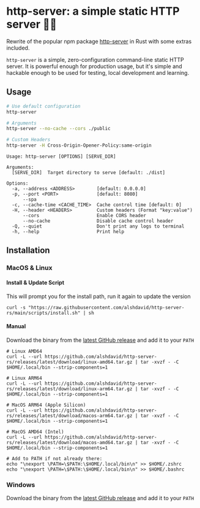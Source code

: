 # http-server: a simple static HTTP server 🚀🦀

Rewrite of the popular npm package [http-server](https://github.com/http-party/http-server/tree/master) in Rust with some extras included.

`http-server` is a simple, zero-configuration command-line static HTTP server. It is powerful enough for production usage, but it's simple and hackable enough to be used for testing, local development and learning.

## Usage

```bash
# Use default configuration
http-server

# Arguments
http-server --no-cache --cors ./public

# Custom Headers
http-server -H Cross-Origin-Opener-Policy:same-origin
```

```
Usage: http-server [OPTIONS] [SERVE_DIR]

Arguments:
  [SERVE_DIR]  Target directory to serve [default: ./dist]

Options:
  -a, --address <ADDRESS>        [default: 0.0.0.0]
  -p, --port <PORT>              [default: 8080]
      --spa                      
  -c, --cache-time <CACHE_TIME>  Cache control time [default: 0]
  -H, --header <HEADERS>         Custom headers (Format "key:value")
      --cors                     Enable CORS header
      --no-cache                 Disable cache control header
  -Q, --quiet                    Don't print any logs to terminal
  -h, --help                     Print help
```

## Installation

### MacOS & Linux

#### Install & Update Script

This will prompt you for the install path, run it again to update the version

```shell
curl -s "https://raw.githubusercontent.com/alshdavid/http-server-rs/main/scripts/install.sh" | sh
```

#### Manual

Download the binary from the [latest GitHub release](https://github.com/alshdavid-labs/alshx/releases/latest) and add it to your `PATH`

```shell
# Linux AMD64
curl -L --url https://github.com/alshdavid/http-server-rs/releases/latest/download/linux-amd64.tar.gz | tar -xvzf - -C $HOME/.local/bin --strip-components=1

# Linux ARM64
curl -L --url https://github.com/alshdavid/http-server-rs/releases/latest/download/linux-arm64.tar.gz | tar -xvzf - -C $HOME/.local/bin --strip-components=1

# MacOS ARM64 (Apple Silicon)
curl -L --url https://github.com/alshdavid/http-server-rs/releases/latest/download/macos-arm64.tar.gz | tar -xvzf - -C $HOME/.local/bin --strip-components=1

# MacOS AMD64 (Intel)
curl -L --url https://github.com/alshdavid/http-server-rs/releases/latest/download/macos-amd64.tar.gz | tar -xvzf - -C $HOME/.local/bin --strip-components=1

# Add to PATH if not already there:
echo "\nexport \PATH=\$PATH:\$HOME/.local/bin\n" >> $HOME/.zshrc
echo "\nexport \PATH=\$PATH:\$HOME/.local/bin\n" >> $HOME/.bashrc
```

### Windows

Download the binary from the [latest GitHub release](https://github.com/alshdavid-labs/alshx/releases/latest) and add it to your `PATH`
